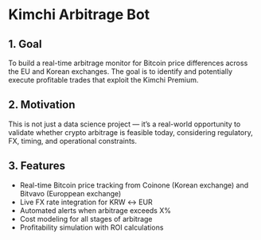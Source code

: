 # Kimchi Arbitrage Bot

## 1. Goal

To build a real-time arbitrage monitor for Bitcoin price differences across the EU and Korean exchanges. The goal is to identify and potentially execute profitable trades that exploit the Kimchi Premium.

## 2. Motivation

This is not just a data science project — it’s a real-world opportunity to validate whether crypto arbitrage is feasible today, considering regulatory, FX, timing, and operational constraints.

## 3. Features

- Real-time Bitcoin price tracking from Coinone (Korean exchange) and Bitvavo (Europpean exchange)
- Live FX rate integration for KRW ↔ EUR
- Automated alerts when arbitrage exceeds X%
- Cost modeling for all stages of arbitrage
- Profitability simulation with ROI calculations